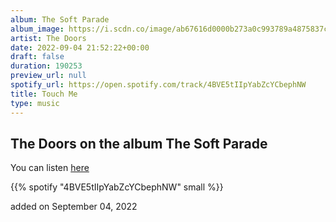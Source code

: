 ```yaml
---
album: The Soft Parade
album_image: https://i.scdn.co/image/ab67616d0000b273a0c993789a4875837cf7cf71
artist: The Doors
date: 2022-09-04 21:52:22+00:00
draft: false
duration: 190253
preview_url: null
spotify_url: https://open.spotify.com/track/4BVE5tIIpYabZcYCbephNW
title: Touch Me
type: music
---
```



## The Doors on the album The Soft Parade

You can listen [here](https://open.spotify.com/track/4BVE5tIIpYabZcYCbephNW)

{{% spotify "4BVE5tIIpYabZcYCbephNW" small %}}

added on September 04, 2022